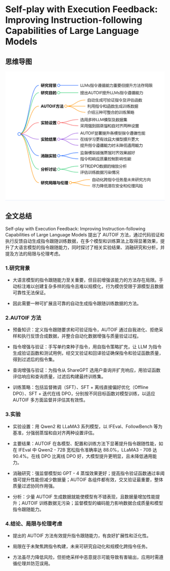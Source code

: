 # Self-play with Execution Feedback: Improving Instruction-following Capabilities of Large Language Models

## 思维导图
![思维导图](/imgs/Self-play-with-Execution-Feedback-Improving-Instruction-following-Capabilities-of-Large-Language-Models.jpg)

## 全文总结

Self-play with Execution Feedback: Improving Instruction-following Capabilities of Large Language Models 提出了 AUTOIF 方法，通过代码验证和执行反馈自动生成指令跟随训练数据，在多个模型和训练算法上取得显著效果，提升了大语言模型的指令跟随能力，同时探讨了相关实验结果、消融研究和分析，并提及方法的局限与伦理考虑。

### 1.研究背景

- 大语言模型的指令跟随能力至关重要，但目前增强该能力的方法存在局限。手动标注难以创建复杂多样的指令且难以规模化，行为模仿受限于源模型且数据可靠性无法保证。

- 因此需要一种可扩展且可靠的自动生成指令跟随训练数据的方法。

### 2.AUTOIF 方法

- 预备知识：定义指令跟随要求和可验证指令，AUTOIF 通过自我进化、拒绝采样和执行反馈合成数据，并整合自动化数据增强与质量验证过程。

- 指令增强与验证：手写单约束种子指令，用自指令策略扩充，让 LLM 为指令生成验证函数和测试用例，经交叉验证和回译验证确保指令和验证函数质量，得到过滤后的指令集。

- 查询增强与验证：为指令从 ShareGPT 选用户查询并扩充响应，用验证函数评估响应和查询质量，过滤后构建最终训练集。

- 训练策略：包括监督微调（SFT）、SFT + 离线直接偏好优化（Offline DPO）、SFT + 迭代在线 DPO，分别按不同目标函数对模型训练，以适应 AUTOIF 多方面监督并评估其有效性。

### 3.实验

- 实验设置：用 Qwen2 和 LLaMA3 系列模型，以 IFEval、FollowBench 等为基准，分强弱蒸馏和自对齐两种设置评估。

- 主要结果：AUTOIF 在各模型、配置和训练方法下显著提升指令跟随性能，如在 IFEval 中 Qwen2 - 72B 宽松指令准确率达 88.0%，LLaMA3 - 70B 达 90.4%。在线 DPO 比离线 DPO 好，大模型提升更明显，且未降低通用能力。

- 消融研究：强监督模型如 GPT - 4 蒸馏效果更好；提高指令验证函数通过率阈值可提升性能但减少数据量；AUTOIF 各组件都有效，交叉验证最重要，整体质量过滤协同作用强。

- 分析：少量 AUTOIF 生成数据就能使模型有不错表现，且数据量增加性能提升；AUTOIF 训练数据无污染；监督模型的编码能力影响数据合成质量和模型指令跟随能力。

### 4.结论、局限与伦理考虑

- 提出的 AUTOIF 方法有效提升指令跟随能力，有良好扩展性和泛化性。

- 局限在于未聚焦跨指令构建，未来可研究自动化和规模化跨指令任务。

- 方法虽尽力降低风险，但拒绝采样中恶意提示可能导致有害输出，应用时需遵循伦理并防范误用。

